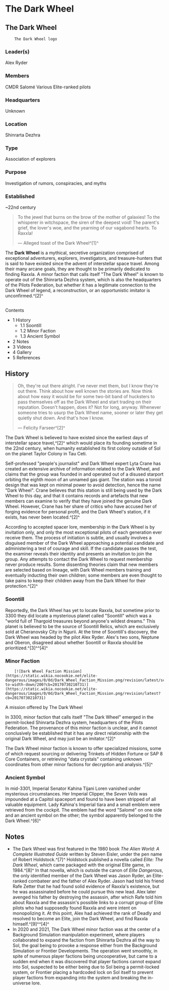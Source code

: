 # The Dark Wheel
## The Dark Wheel

		The Dark Wheel logo

### Leader(s)

Alex Ryder

### Members

CMDR Salomé
Various Elite-ranked pilots

### Headquarters

Unknown

### Location

Shinrarta Dezhra

### Type

Association of explorers

### Purpose

Investigation of rumors, conspiracies, and myths

### Established

~22nd century

> 
> 
> To the jewel that burns on the brow of the mother of galaxies! To the whisperer in witchspace, the siren of the deepest void! The parent's grief, the lover's woe, and the yearning of our vagabond hearts. To Raxxla!
> 
> 
> — Alleged toast of the Dark Wheel^[1]^
> 

The **Dark Wheel** is a mythical, secretive organization comprised of exceptional adventurers, explorers, investigators, and treasure-hunters that is said to have existed since the advent of interstellar space travel. Among their many arcane goals, they are thought to be primarily dedicated to finding Raxxla. A minor faction that calls itself "The Dark Wheel" is known to operate out of the Shinrarta Dezhra system, which is also the headquarters of the Pilots Federation, but whether it has a legitimate connection to the Dark Wheel of legend, a reconstruction, or an opportunistic imitator is unconfirmed.^[2]^

## 

Contents

- 1 History
    - 1.1 Soontill
    - 1.2 Minor Faction
    - 1.3 Ancient Symbol
- 2 Notes
- 3 Videos
- 4 Gallery
- 5 References

## History

> 
> 
> Oh, they're out there alright. I've never met them, but I know they're out there. Think about how well known the stories are. Now think about how easy it would be for some two-bit band of hucksters to pass themselves off as the Dark Wheel and start trading on their reputation. Doesn't happen, does it? Not for long, anyway. Whenever someone tries to usurp the Dark Wheel name, sooner or later they get quietly shut down. And that's how I know.
> 
> 
> — Felicity Farseer^[2]^
> 

The Dark Wheel is believed to have existed since the earliest days of interstellar space travel,^[2]^ which would place its founding sometime in the 22nd century, when humanity established its first colony outside of Sol on the planet Taylor Colony in Tau Ceti.

Self-professed "people's journalist" and Dark Wheel expert Lyta Crane has created an extensive archive of information related to the Dark Wheel, and claims that the group was founded in and operated out of a disused starport orbiting the eighth moon of an unnamed gas giant. The station was a toroid design that was kept on minimal power to avoid detection, hence the name "Dark Wheel". Crane believes that this station is still being used by the Dark Wheel to this day, and that it contains records and artefacts that new members can examine to verify that they have joined the genuine Dark Wheel. However, Crane has her share of critics who have accused her of forging evidence for personal profit, and the Dark Wheel's station, if it exists, has never been located.^[2]^

According to accepted spacer lore, membership in the Dark Wheel is by invitation only, and only the most exceptional pilots of each generation ever receive them. The process of initiation is subtle, and usually involves a disguised member of the Dark Wheel approaching a potential candidate and administering a test of courage and skill. If the candidate passes the test, the examiner reveals their identity and presents an invitation to join the group. Any attempts to contact the Dark Wheel to request membership never produce results. Some dissenting theories claim that new members are selected based on lineage, with Dark Wheel members training and eventually inducting their own children; some members are even thought to take pains to keep their children away from the Dark Wheel for their protection.^[2]^

### Soontill

Reportedly, the Dark Wheel has yet to locate Raxxla, but sometime prior to 3300 they did locate a mysterious planet called "Soontill" which was a "world full of Thargoid treasures beyond anyone's wildest dreams." This planet is believed to be the source of Soontill Relics, which are exclusively sold at Cheranovsky City in Ngurii. At the time of Soontill's discovery, the Dark Wheel was headed by the pilot Alex Ryder. Alex's two sons, Neptune and Oberon, disagreed about whether Soontill or Raxxla should be prioritized.^[3]^^[4]^

### Minor Faction

 	 	[![Dark Wheel Faction Mission](https://static.wikia.nocookie.net/elite-dangerous/images/0/0d/Dark_Wheel_Faction_Mission.png/revision/latest/scale-to-width-down/200?cb=20170730210731)](https://static.wikia.nocookie.net/elite-dangerous/images/0/0d/Dark_Wheel_Faction_Mission.png/revision/latest?cb=20170730210731) 	 		 			 		 		 		 			
A mission offered by The Dark Wheel
 		 	 

In 3300, minor faction that calls itself "The Dark Wheel" emerged in the permit-locked Shinrarta Dezhra system, headquarters of the Pilots Federation. The provenance of this minor faction is unclear, and it cannot conclusively be established that it has any direct relationship with the original Dark Wheel, and may just be an imitator.^[2]^

The Dark Wheel minor faction is known to offer specialized missions, some of which request sourcing or delivering Trinkets of Hidden Fortune or SAP 8 Core Containers, or retrieving "data crystals" containing unknown coordinates from other minor factions for decryption and analysis.^[5]^

### Ancient Symbol

In mid-3301, Imperial Senator Kahina Tijani Loren vanished under mysterious circumstances. Her Imperial Clipper, the *Seven Veils* was impounded at a Capitol spaceport and found to have been stripped of all valuable equipment. Lady Kahina's Imperial tiara and a small emblem were retrieved from the cockpit. The emblem had the word "Salomé" on one side and an ancient symbol on the other; the symbol apparently belonged to the Dark Wheel.^[6]^

## Notes

- The Dark Wheel was first featured in the 1980 book *The Alien World: A Complete Illustrated Guide* written by Steven Eisler, under the pen name of Robert Holdstock.^[7]^ Holdstock published a novella called *Elite: The Dark Wheel*, which came packaged with the original Elite game, in 1984.^[8]^ In that novella, which is outside the canon of *Elite Dangerous*, the only identified member of the Dark Wheel was Jason Ryder, an Elite-ranked combateer and the father of Alex Ryder. Jason had told his friend Rafe Zetter that he had found solid evidence of Raxxla's existence, but he was assassinated before he could pursue this new lead. Alex later avenged his father by destroying the assassin, after which Rafe told him about Raxxla and the assassin's possible links to a corrupt group of Elite pilots who had supposedly found Raxxla and were intent on monopolizing it. At this point, Alex had achieved the rank of Deadly and resolved to become an Elite, join the Dark Wheel, and find Raxxla himself.^[9]^^[4]^
- In 2020 and 2021, The Dark Wheel minor faction was at the center of a Background Simulation manipulation experiment, where players collaborated to expand the faction from Shinrarta Dezhra all the way to Sol, the goal being to provoke a response either from the Background Simulation or Frontier Developments. The operation went smoothly, in spite of numerous player factions being uncooperative, but came to a sudden end when it was discovered that player factions cannot expand into Sol, suspected to be either being due to Sol being a permit-locked system, or Frontier placing a hardcoded lock on Sol itself to prevent player factions from expanding into the system and breaking the in-universe lore.